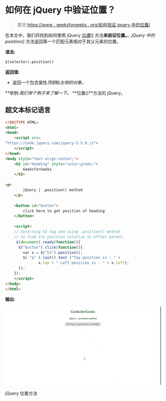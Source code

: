 # 如何在 jQuery 中验证位置？

> 原文:[https://www . geeksforgeeks . org/如何验证 jquery 中的位置/](https://www.geeksforgeeks.org/how-to-validate-position-in-jquery/)

在本文中，我们将找到如何使用 jQuery [*位置()*](https://www.geeksforgeeks.org/jquery-position-with-examples/) 方法**来验证位置。***。jQuery 中的 position()* 方法返回第一个匹配元素相对于其父元素的位置。

**语法:**

```html
$(selector).position()
```

**返回值:**

*   返回一个包含属性*顶部*和*左侧的对象。*

**举例:**我们举个例子来了解一下*。* **位置()**方法的 jQuery。

## 超文本标记语言

```html
<!DOCTYPE HTML>
<html>
<head>
    <script src=
"https://code.jquery.com/jquery-3.5.0.js">
    </script>
</head>
<body style="text-align:center;">
    <h2 id="heading" style="color:green;">
        GeeksforGeeks
    </h2>

<p>
        jQuery | .position() method
    </p>

    <button id="button">
        click here to get position of heading
    </button>

    <script>
    // Selecting h2 tag and using .position() method
    // to find its position relative to offset parent.
     $(document).ready(function(){
      $("button").click(function(){
        var x = $("h2").position();
        $( "p" ).last().text ("Top position is : " +
               x.top + " Left position is : " + x.left);
      });
    });
    </script>
</body> 
</html>
```

**输出:**

![](img/ed57d5006ed0ab9d66a4b6a2e7cc090e.png)

jQuery 位置方法